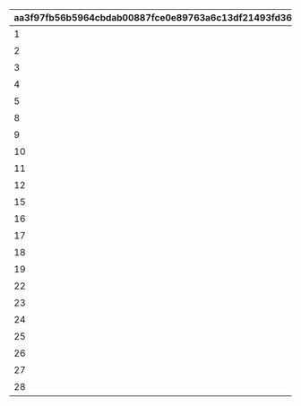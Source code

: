 |aa3f97fb56b5964cbdab00887fce0e89763a6c13df21493fd36d424f6163e05a|4f6cd30000f37bf48c61f0ff42d56f749a760bcad1c3e3af37eb5dd99daa1078|d14cea864a914b21de48da5e02e33205aba2f149cfb81dcd7f37b37e3e7d4dc3|2b9c6435946b6ee32ca1e6435875829a9ae944f6c21327783bc4971f964d57a9|bcdb1906a1fec039ce76be14d7bdd05cecacca4d79d6b87950668ff2e0eafefd|5a9c185981bf964260fbeac85609baa8c1c3c7a1bffcbdc8ff48d15c52a891d6|788bb16dbdb8bf12471b5438c7e631c1421ca1e1f27cb938188786efacbdc5fc|441fc4e5cb709a3a4bbba0d60298d773665c82a97c18d4871a6367b6fdf734c5|02abc81fe75c52f0b30c42aa63d8dfda06435220cfee1ba4e70199dceba29a17|fc53ca04b102a1d40ba97c501a28b14261d52cc1982ffd2312a4924365ed705f|c09309fcb03e6d9377eefc6c3fc74e7003c87846393d35805a277167a8e9d78c|83080e6162c27547414c58f3d5d4cd9bde0443f6cf354d88faf37f646e51d359|c71369126a0fa084d6b67eeede5abe2d6f5ad010b5f4861a70f83676045e6bcc|f15134a963dca17c5975d1bccd00edcaa96367a7a545fd999760e26fa0192387|37e1fc8e1bf76a1e972fc44083cb9ef4d6812344294731f76a4603285cc6791e|ef14d3d8fe27846459f990cd7470bf970ba1607a6a9998eef9b20fdb660e01d9|4405b2f990afb0b209e5ca2929f355083f7eb0f8b7a158c17e40fd5e9b6dece6|35ee0951bbe90436fe615352100cfec3a62ceefa5261d8a599f0539583e2f602|
| --- | --- | --- | --- | --- | --- | --- | --- | --- | --- | --- | --- | --- | --- | --- | --- | --- | --- |
|1|1001|ロボリマ来襲！|王都滅亡までのカウントダウン　～04/01 23：59|100584|0|0|1|bgm_M220|bgm_M220|1|1001001|1000000000000|500000000001|2019/04/01|2019/04/01 7:59:59|480|4004101|
|2|1001|ロボリマ来襲！|王都滅亡までのカウントダウン　～04/01 23：59|100584|0|0|1|bgm_M220|bgm_M220|2|1001002|500000000000|300000000001|2019/04/01 8:00:00|2019/04/01 12:59:59|300|4004102|
|3|1001|ロボリマ来襲！|王都滅亡までのカウントダウン　～04/01 23：59|100584|0|0|1|bgm_M220|bgm_M220|3|1001003|300000000000|100000000001|2019/04/01 13:00:00|2019/04/01 17:59:59|300|4004103|
|4|1001|ロボリマ来襲！|王都滅亡までのカウントダウン　～04/01 23：59|100584|0|0|1|bgm_M220|bgm_M220|1|1001001|100000000000|50000000001|2019/04/01 18:00:00|2019/04/01 19:59:59|120|4004104|
|5|1001|ロボリマ来襲！|王都滅亡までのカウントダウン　～04/01 23：59|100584|0|0|1|bgm_M220|bgm_M220|2|1001002|50000000000|0|2019/04/01 20:00:00|2019/04/01 23:59:59|240|0|
|8|1001|ロボリマ来襲！|王都滅亡までのカウントダウン　～04/01 23：59|100584|0|0|1|bgm_M220|bgm_M220|1|1001004|0|0|2019/04/01|2019/04/01 7:59:59|480|4004109|
|9|1001|ロボリマ来襲！|王都滅亡までのカウントダウン　～04/01 23：59|100584|0|0|1|bgm_M220|bgm_M220|2|1001005|0|0|2019/04/01 8:00:00|2019/04/01 12:59:59|300|0|
|10|1001|ロボリマ来襲！|王都滅亡までのカウントダウン　～04/01 23：59|100584|0|0|1|bgm_M220|bgm_M220|3|1001006|0|0|2019/04/01 13:00:00|2019/04/01 17:59:59|300|0|
|11|1001|ロボリマ来襲！|王都滅亡までのカウントダウン　～04/01 23：59|100584|0|0|1|bgm_M220|bgm_M220|1|1001004|0|0|2019/04/01 18:00:00|2019/04/01 20:59:59|180|0|
|12|1001|ロボリマ来襲！|王都滅亡までのカウントダウン　～04/01 23：59|100584|0|0|1|bgm_M220|bgm_M220|2|1001005|0|0|2019/04/01 21:00:00|2019/04/01 23:59:59|180|0|
|15|1002|巨影復活|バトル オブ ランドソル 巨影復活　～04/01 23：59|100584|0|0|1|bgm_M220|bgm_M220|1|1002001|2500000000000|1250000000001|2020/04/01|2020/04/01 7:59:59|480|4004101|
|16|1002|巨影復活|バトル オブ ランドソル 巨影復活　～04/01 23：59|100584|0|0|1|bgm_M220|bgm_M220|2|1002002|1250000000000|750000000001|2020/04/01 8:00:00|2020/04/01 12:59:59|300|4004102|
|17|1002|巨影復活|バトル オブ ランドソル 巨影復活　～04/01 23：59|100584|0|0|1|bgm_M220|bgm_M220|3|1002003|750000000000|250000000001|2020/04/01 13:00:00|2020/04/01 17:59:59|300|4004103|
|18|1002|巨影復活|バトル オブ ランドソル 巨影復活　～04/01 23：59|100584|0|0|1|bgm_M220|bgm_M220|1|1002001|250000000000|125000000001|2020/04/01 18:00:00|2020/04/01 19:59:59|120|4004104|
|19|1002|巨影復活|バトル オブ ランドソル 巨影復活　～04/01 23：59|100584|0|0|1|bgm_M220|bgm_M220|2|1002002|125000000000|0|2020/04/01 20:00:00|2020/04/01 23:59:59|240|0|
|22|1002|巨影復活|バトル オブ ランドソル 巨影復活　～04/01 23：59|100584|0|0|1|bgm_M220|bgm_M220|1|1002004|0|0|2020/04/01|2020/04/01 7:59:59|480|4004109|
|23|1002|巨影復活|バトル オブ ランドソル 巨影復活　～04/01 23：59|100584|0|0|1|bgm_M220|bgm_M220|2|1002005|0|0|2020/04/01 8:00:00|2020/04/01 12:59:59|300|0|
|24|1002|巨影復活|バトル オブ ランドソル 巨影復活　～04/01 23：59|100584|0|0|1|bgm_M220|bgm_M220|3|1002006|0|0|2020/04/01 13:00:00|2020/04/01 17:59:59|300|0|
|25|1002|巨影復活|バトル オブ ランドソル 巨影復活　～04/01 23：59|100584|0|0|1|bgm_M220|bgm_M220|1|1002004|0|0|2020/04/01 18:00:00|2020/04/01 20:59:59|180|0|
|26|1002|巨影復活|バトル オブ ランドソル 巨影復活　～04/01 23：59|100584|0|0|1|bgm_M220|bgm_M220|2|1002005|0|0|2020/04/01 21:00:00|2020/04/01 21:59:59|60|0|
|27|1002|巨影復活|バトル オブ ランドソル 巨影復活　～04/01 23：59|100584|0|0|1|bgm_M220|bgm_M220|3|1002006|0|0|2020/04/01 22:00:00|2020/04/01 22:59:59|60|0|
|28|1002|巨影復活|バトル オブ ランドソル 巨影復活　～04/01 23：59|100584|0|0|1|bgm_M220|bgm_M220|1|1002004|0|0|2020/04/01 23:00:00|2020/04/01 23:59:59|60|0|